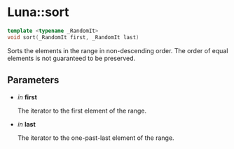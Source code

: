 # Luna::sort

```c++
template <typename _RandomIt>
void sort(_RandomIt first, _RandomIt last)
```

Sorts the elements in the range in non-descending order. The order of equal elements is not guaranteed to be preserved. 



## Parameters
* *in* **first**

    The iterator to the first element of the range. 

* *in* **last**

    The iterator to the one-past-last element of the range. 

